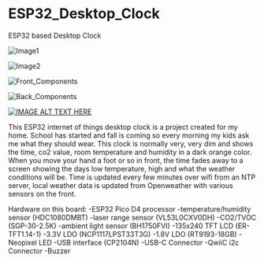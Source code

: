 # ESP32_Desktop_Clock
ESP32 based Desktop Clock

![Image1](https://user-images.githubusercontent.com/4991664/137914889-fa3bfda3-6b23-425e-a0d9-011137bf89a1.jpg)

![Image2](https://user-images.githubusercontent.com/4991664/137914879-f41ecba5-b2aa-40b7-b652-fe6137cbe4f0.jpg)

![Front_Components](https://user-images.githubusercontent.com/4991664/137002687-6ac9a98c-8455-4430-a600-dcdc6465f5c8.jpg)

![Back_Components](https://user-images.githubusercontent.com/4991664/137002693-1184a481-bafe-432f-8653-25b9ee9dacc8.jpg)

[![IMAGE ALT TEXT HERE](https://img.youtube.com/vi/YOUTUBE_VIDEO_ID_HERE/0.jpg)](https://www.youtube.com/watch?v=Y3FI6KhXrEo)

This ESP32 internet of things desktop clock is a project created for my home. School has started and fall is coming so every morning my kids ask me what they should wear. This clock is normally very, very dim and shows the time, co2 value, room temperature and humidity in a dark orange color. When you move your hand a foot or so in front, the time fades away to a screen showing the days low temperature, high and what the weather conditions will be. Time is updated every few minutes over wifi from an NTP server, local weather data is updated from Openweather with various sensors on the front. 

Hardware on this board:
-ESP32 Pico D4 processor
-temperature/humidity sensor (HDC1080DMBT)
-laser range sensor (VL53L0CXV0DH)
-CO2/TVOC (SGP-30-2.5K)
-ambient light sensor (BH1750FVI)
-135x240 TFT LCD (ER-TFT1.14-1)
-3.3V LDO (NCP1117LPST33T3G)
-1.8V LDO (RT9193-18GB)
-Neopixel LED
-USB interface (CP2104N)
-USB-C Connector
-QwiiC i2c Connector
-Buzzer
